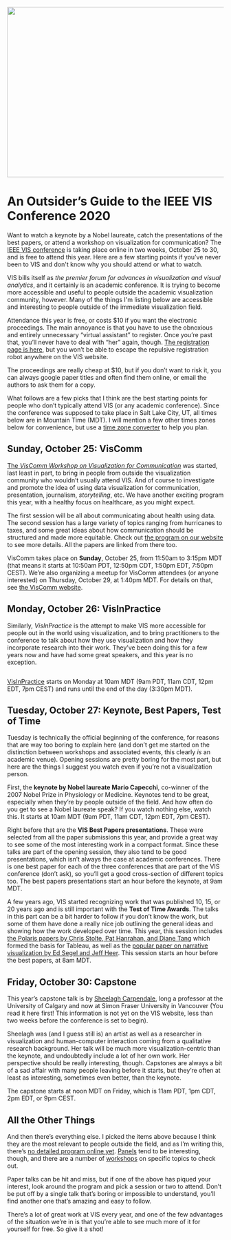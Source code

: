 <p align="center"><img src="https://media.eagereyes.org/wp-content/uploads/2020/10/vis2020-why.png" width="527" height="396" /></p>

# An Outsider’s Guide to the IEEE VIS Conference 2020

Want to watch a keynote by a Nobel laureate, catch the presentations of the best papers, or attend a workshop on visualization for communication? The <a href="http://ieeevis.org/">IEEE VIS conference</a> is taking place online in two weeks, October 25 to 30, and is free to attend this year. Here are a few starting points if you’ve never been to VIS and don't know why you should attend or what to watch.

VIS bills itself as <em>the premier forum for advances in visualization and visual analytics</em>, and it certainly is an academic conference. It is trying to become more accessible and useful to people outside the academic visualization community, however. Many of the things I'm listing below are accessible and interesting to people outside of the immediate visualization field.

Attendance this year is free, or costs $10 if you want the electronic proceedings. The main annoyance is that you have to use the obnoxious and entirely unnecessary “virtual assistant” to register. Once you’re past that, you’ll never have to deal with “her” again, though. <a href="http://ieeevis.org/year/2020/info/registration/conference-registration">The registration page is here</a>, but you won’t be able to escape the repulsive registration robot anywhere on the VIS website.

The proceedings are really cheap at $10, but if you don’t want to risk it, you can always google paper titles and often find them online, or email the authors to ask them for a copy.

What follows are a few picks that I think are the best starting points for people who don’t typically attend VIS (or any academic conference). Since the conference was supposed to take place in Salt Lake City, UT, all times below are in Mountain Time (MDT). I will mention a few other times zones below for convenience, but use a <a href="https://www.timeanddate.com/worldclock/converter.html">time zone converter</a> to help you plan.

## Sunday, October 25: VisComm

<a title="VisComm: Workshop on Visualization for Communication" href="https://viscomm.io/">The<em> VisComm Workshop on Visualization for Communication</em></a> was started, last least in part, to bring in people from outside the visualization community who wouldn’t usually attend VIS. And of course to investigate and promote the idea of using data visualization for communication, presentation, journalism, <em>storytelling</em>, etc. We have another exciting program this year, with a healthy focus on healthcare, as you might expect.

The first session will be all about communicating about health using data. The second session has a large variety of topics ranging from hurricanes to taxes, and some great ideas about how communication should be structured and made more equitable. Check out <a href="https://viscomm.io/">the program on our website</a> to see more details. All the papers are linked from there too.

VisComm takes place on <strong>Sunday</strong>, October 25, from 11:50am to 3:15pm MDT (that means it starts at 10:50am PDT, 12:50pm CDT, 1:50pm EDT, 7:50pm CEST). We’re also organizing a meetup for VisComm attendees (or anyone interested) on Thursday, October 29, at 1:40pm MDT. For details on that, see <a href="https://viscomm.io">the VisComm website</a>.

## Monday, October 26: VisInPractice

Similarly, <em>VisInPractice</em> is the attempt to make VIS more accessible for people out in the world using visualization, and to bring practitioners to the conference to talk about how they use visualization and how they incorporate research into their work. They’ve been doing this for a few years now and have had some great speakers, and this year is no exception.

<figure class="wp-block-image size-large"><img src="https://media.eagereyes.org/wp-content/uploads/2020/10/visinpractice2020.001.png" alt="" class="wp-image-53756"/></figure>

<a href="https://visinpractice.github.io/">VisInPractice</a> starts on Monday at 10am MDT (9am PDT, 11am CDT, 12pm EDT, 7pm CEST) and runs until the end of the day (3:30pm MDT).

## Tuesday, October 27: Keynote, Best Papers, Test of Time

Tuesday is technically the official beginning of the conference, for reasons that are way too boring to explain here (and don’t get me started on the distinction between workshops and associated events, this clearly <em>is</em> an academic venue). Opening sessions are pretty boring for the most part, but here are the things I suggest you watch even if you’re not a visualization person.

First, the <strong>keynote by Nobel laureate Mario Capecchi</strong>, co-winner of the 2007 Nobel Prize in Physiology or Medicine. Keynotes tend to be great, especially when they’re by people outside of the field. And how often do you get to see a Nobel laureate speak? If you watch nothing else, watch this. It starts at 10am MDT (9am PDT, 11am CDT, 12pm EDT, 7pm CEST).

Right before that are the <strong>VIS Best Papers presentations</strong>. These were selected from all the paper submissions this year, and provide a great way to see some of the most interesting work in a compact format. Since these talks are part of the opening session, they also tend to be good presentations, which isn’t always the case at academic conferences. There is one best paper for each of the three conferences that are part of the VIS conference (don’t ask), so you’ll get a good cross-section of different topics too. The best papers presentations start an hour before the keynote, at 9am MDT.

A few years ago, VIS started recognizing work that was published 10, 15, or 20 years ago and is still important with the <strong>Test of Time Awards</strong>. The talks in this part can be a bit harder to follow if you don’t know the work, but some of them have done a really nice job outlining the general ideas and showing how the work developed over time. This year, this session includes <a href="http://www-graphics.stanford.edu/papers/polaris_extended/">the Polaris papers by Chris Stolte, Pat Hanrahan, and Diane Tang</a> which formed the basis for Tableau, as well as the <a href="http://idl.cs.washington.edu/papers/narrative/">popular paper on narrative visualization by Ed Segel and Jeff Heer</a>. This session starts an hour before the best papers, at 8am MDT.

## Friday, October 30: Capstone

This year’s capstone talk is by <a href="https://www.cs.sfu.ca/~sheelagh/">Sheelagh Carpendale</a>, long a professor at the University of Calgary and now at Simon Fraser University in Vancouver (You read it here first! This information is not yet on the VIS website, less than two weeks before the conference is set to begin).

Sheelagh was (and I guess still is) an artist as well as a researcher in visualization and human-computer interaction coming from a qualitative research background. Her talk will be much more visualization-centric than the keynote, and undoubtedly include a lot of her own work. Her perspective should be really interesting, though. Capstones are always a bit of a sad affair with many people leaving before it starts, but they’re often at least as interesting, sometimes even better, than the keynote.

The capstone starts at noon MDT on Friday, which is 11am PDT, 1pm CDT, 2pm EDT, or 9pm CEST.

## All the Other Things

And then there’s everything else. I picked the items above because I think they are the most relevant to people outside the field, and as I’m writing this, there’s <a href="http://ieeevis.org/year/2020/info/week-at-a-glance">no detailed program online yet</a>. <a href="http://ieeevis.org/year/2020/info/panels">Panels</a> tend to be interesting, though, and there are a number of <a href="http://ieeevis.org/year/2020/info/workshops">workshops</a> on specific topics to check out.

Paper talks can be hit and miss, but if one of the above has piqued your interest, look around the program and pick a session or two to attend. Don’t be put off by a single talk that’s boring or impossible to understand, you’ll find another one that’s amazing and easy to follow.

There’s a lot of great work at VIS every year, and one of the few advantages of the situation we’re in is that you’re able to see much more of it for yourself for free. So give it a shot!
